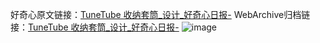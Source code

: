 好奇心原文链接：[TuneTube 收纳套筒_设计_好奇心日报-](https://www.qdaily.com/articles/4021.html)
WebArchive归档链接：[TuneTube 收纳套筒_设计_好奇心日报-](http://web.archive.org/web/20190623153440/https://www.qdaily.com/articles/4021.html)
![image](http://ww3.sinaimg.cn/large/007d5XDpgy1g3vdtaru0xj30u03kgndt)